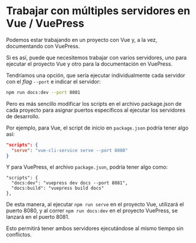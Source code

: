 # Trabajar con múltiples servidores en Vue / VuePress

Podemos estar trabajando en un proyecto con Vue y, a la vez, documentando con VuePress.

Si es así, puede que necesitemos trabajar con varios servidores, uno para ejecutar el proyecto Vue y otro para la documentación en VuePress.

Tendríamos una opción, que sería ejecutar individualmente cada servidor con el _flag_ `--port` e indicar el servidor:

``` sh
npm run docs:dev --port 8081
```

Pero es más sencillo modificar los scripts en el archivo package.json de cada proyecto para asignar puertos específicos al ejecutar los servidores de desarrollo.

Por ejemplo, para Vue, el script de inicio en `package.json` podría tener algo así:

``` json
"scripts": {
  "serve": "vue-cli-service serve --port 8080"
}
```

Y para VuePress, el archivo `package.json`, podría tener algo como:

``` json{2}
"scripts": {
  "docs:dev": "vuepress dev docs --port 8081",
  "docs:build": "vuepress build docs"
},
```

De esta manera, al ejecutar `npm run serve` en el proyecto Vue, utilizará el puerto 8080, y al correr `npm run docs:dev` en el proyecto VuePress, se lanzará en el puerto 8081.


Esto permitirá tener ambos servidores ejecutándose al mismo tiempo sin conflictos.
